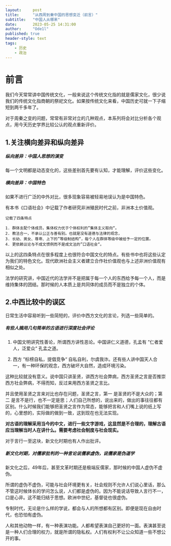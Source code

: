 ```yaml
---
layout:     post
title:      "从西周到秦中国的思想变迁（前言）"
subtitle:   "中国人从哪来"
date:       2023-05-25 14:31:00
author:     "Ode1l"
published: true
header-style: text
tags:
    - 历史
    - 政治
---
```


# 前言

我们今天常常讲中国传统文化，一般来说这个传统文化指的就是儒家文化，很少说我们的传统文化指商朝的祭祀文化。如果按传统文化来看，中国历史可就一下子缩短到两千多年了。

对于周秦之变的问题，常常有非常对立的几种观点，本系列将会对比分析各个观点，用今天历史学界比较公认的观点重新评价。

## 1.关注横向差异和纵向差异

##### 纵向差异：中国人思想的演变

每一个文明都是动态变化的，这些差别首先要有认知，才能理解，评价这些变化。

##### 横向差异：中国特色

如果不进行广泛的中外对比，很多现象容易被轻易地误认为是中国特色。

有本书《口语社会》中记载了作者研究非洲殖民时代之前，非洲本土价值观。

```
记载了四条特点

1. 群体支配个体成员，集体权力优于个体权利的”集体主义取向“。
2. 教法合一，不承认公正与善有别。也就是没有道德与法律的观念，
3. 长幼、男女、尊卑、上下的”等级制结构“，每个人在群体等级中被给予一定的位置。
4. 更依赖议论与不成文惯例而不是成文法的”口语社会“。
```

以上的这四条特点在很多程度上也很符合中国文化的特点。有些书中也将这些认定为我们的特色文化。现代欧洲社会主义者建立合作社价值观也与上述非洲价值观有相似之处。

法学的研究讲，中国近代的法学并不是把属于每一个人的东西给予每一个人，而是维持集体的团结。那时候的人本质上是共同体的成员而不是独立的个体。

## 2.中西比较中的误区

日常生活中容易听到一些简短的，评价中西方文化的言论，列选一些简单的。

##### 有些人摘用几句简单的古语进行深度社会评论

1. 中国文明讲究性善论，所谓西方讲性恶论。中国讲仁义道德，孔孟有 ”仁者爱人，泛爱众“ 孔孟之道。

2. 西方 ”标榜自私，提倡竞争“ 自私自利，尔虞我诈。还有些人讲中国天人合一，有一种环保的观念，西方破坏大自然，造成环境污染。

这种比较就没有意义。说中国只讲圣贤，讲西方社会弊病，西方圣贤之言是否推崇西方社会弊病，不得而知，反过来用西方圣贤之言比。

并且使用圣贤之言来对比也存在问题，圣贤之言，第一 是圣贤的不是大众的；第二 是言不是行，也不一定是思；人们自己所想的，说出来的，做出的事往往都有区别。什么时候我们能够把圣贤之言作为常态，能够把言和人们嘴上说的纸上写的，心里想的，实际做的做到一致，这到现在也无法实现。

**对古语的理解采用当今的中文，进行一些文字游戏，这显然是不合理的，理解古语应当理解当时人在讲什么。需要考虑社会制度与社会现实。**

对于言行一至这块，新文化时期也有人作出批评。

##### 新文化时期，对儒家批判的一种言论说儒家虚伪，说儒家是伪道学

新文化之后，49年后，甚至文革时期还是极端反儒家，那时候的中国人虚伪不虚伪。

所谓的虚伪不虚伪，可能与社会环境更有关，社会规则不允许人们说心里话，那么不管这时候体长的学问怎么说，人们都是虚伪的。因为不能说话导致人言行不一，口是心非。这不能归结于思想。欧洲中世纪，基督徒也很虚伪。

专制时代，无论是什么样的学说，都会与人的所想都有区别。即便是现在自由时代，也恐怕有虚伪。

人和其他动物一样，有一种表演功能。人都希望表演自己更好的一面。表演甚至说是一种人们合理的权力，就是所谓的隐私权。人们有权利不让公众知道一些不想公开的事。

